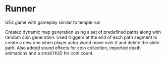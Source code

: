 # Runner
UE4 game with gameplay similar to temple run

Created dynamic map generation using a set of predefined paths along with random coin generation.
Used triggers at the end of each path segment to create a new one when player actor world move over it and delete the older path.
Also added sound effects for coin collection, imported death animations and a small HUD for coin count. 
